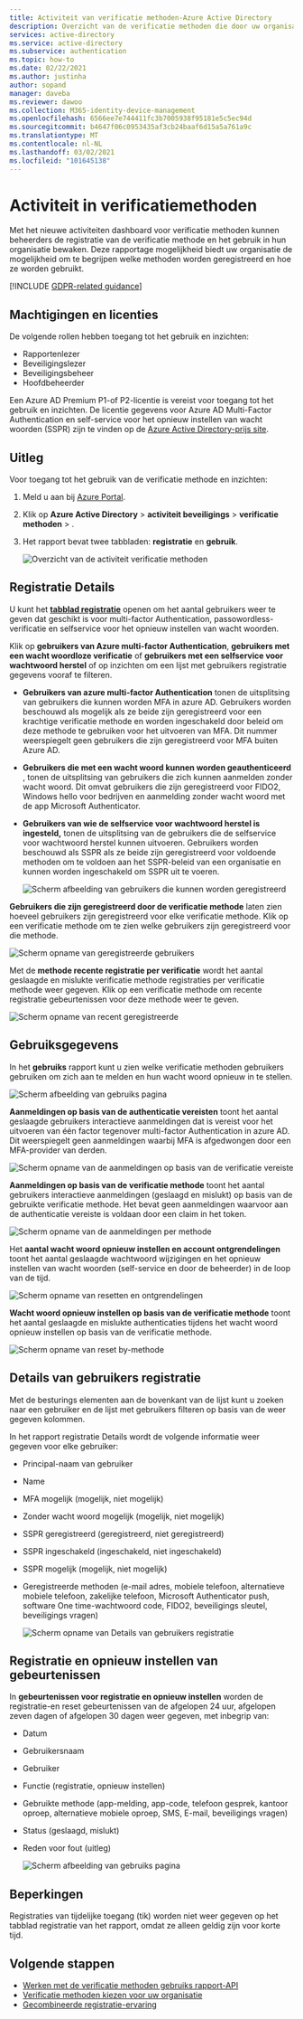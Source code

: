 ```yaml
---
title: Activiteit van verificatie methoden-Azure Active Directory
description: Overzicht van de verificatie methoden die door uw organisatie zijn geregistreerd en gebruikt om u aan te melden en wacht woord opnieuw in te stellen.
services: active-directory
ms.service: active-directory
ms.subservice: authentication
ms.topic: how-to
ms.date: 02/22/2021
ms.author: justinha
author: sopand
manager: daveba
ms.reviewer: dawoo
ms.collection: M365-identity-device-management
ms.openlocfilehash: 6566ee7e744411fc3b7005938f95181e5c5ec94d
ms.sourcegitcommit: b4647f06c0953435af3cb24baaf6d15a5a761a9c
ms.translationtype: MT
ms.contentlocale: nl-NL
ms.lasthandoff: 03/02/2021
ms.locfileid: "101645138"
---
```

# <a name="authentication-methods-activity"></a>Activiteit in verificatiemethoden 

Met het nieuwe activiteiten dashboard voor verificatie methoden kunnen beheerders de registratie van de verificatie methode en het gebruik in hun organisatie bewaken. Deze rapportage mogelijkheid biedt uw organisatie de mogelijkheid om te begrijpen welke methoden worden geregistreerd en hoe ze worden gebruikt.

[!INCLUDE [GDPR-related guidance](../../../includes/gdpr-dsr-and-stp-note.md)]

## <a name="permissions-and-licenses"></a>Machtigingen en licenties

De volgende rollen hebben toegang tot het gebruik en inzichten:

- Rapportenlezer
- Beveiligingslezer
- Beveiligingsbeheer
- Hoofdbeheerder

 Een Azure AD Premium P1-of P2-licentie is vereist voor toegang tot het gebruik en inzichten. De licentie gegevens voor Azure AD Multi-Factor Authentication en self-service voor het opnieuw instellen van wacht woorden (SSPR) zijn te vinden op de [Azure Active Directory-prijs site](https://azure.microsoft.com/pricing/details/active-directory/).

## <a name="how-it-works"></a>Uitleg

Voor toegang tot het gebruik van de verificatie methode en inzichten:

1. Meld u aan bij [Azure Portal](https://portal.azure.com).
1. Klik op **Azure Active Directory**  >  **activiteit beveiligings**  >  **verificatie methoden**  >  .
1. Het rapport bevat twee tabbladen: **registratie** en **gebruik**.

   ![Overzicht van de activiteit verificatie methoden](media/how-to-authentication-methods-usage-insights/registration-usage-tabs.png)

## <a name="registration-details"></a>Registratie Details

U kunt het [**tabblad registratie**](https://portal.azure.com/#blade/Microsoft_AAD_IAM/AuthMethodsOverviewBlade) openen om het aantal gebruikers weer te geven dat geschikt is voor multi-factor Authentication, passowordless-verificatie en selfservice voor het opnieuw instellen van wacht woorden. 

Klik op **gebruikers van Azure multi-factor Authentication**, **gebruikers met een wacht woordloze verificatie** of **gebruikers met een selfservice voor wachtwoord herstel** of op inzichten om een lijst met gebruikers registratie gegevens vooraf te filteren.

- **Gebruikers van azure multi-factor Authentication** tonen de uitsplitsing van gebruikers die kunnen worden MFA in azure AD. Gebruikers worden beschouwd als mogelijk als ze beide zijn geregistreerd voor een krachtige verificatie methode en worden ingeschakeld door beleid om deze methode te gebruiken voor het uitvoeren van MFA. Dit nummer weerspiegelt geen gebruikers die zijn geregistreerd voor MFA buiten Azure AD. 
- **Gebruikers die met een wacht woord kunnen worden geauthenticeerd** , tonen de uitsplitsing van gebruikers die zich kunnen aanmelden zonder wacht woord. Dit omvat gebruikers die zijn geregistreerd voor FIDO2, Windows hello voor bedrijven en aanmelding zonder wacht woord met de app Microsoft Authenticator. 
- **Gebruikers van wie de selfservice voor wachtwoord herstel is ingesteld,** tonen de uitsplitsing van de gebruikers die de selfservice voor wachtwoord herstel kunnen uitvoeren. Gebruikers worden beschouwd als SSPR als ze beide zijn geregistreerd voor voldoende methoden om te voldoen aan het SSPR-beleid van een organisatie en kunnen worden ingeschakeld om SSPR uit te voeren. 

  ![Scherm afbeelding van gebruikers die kunnen worden geregistreerd](media/how-to-authentication-methods-usage-insights/users-capable.png)

**Gebruikers die zijn geregistreerd door de verificatie methode** laten zien hoeveel gebruikers zijn geregistreerd voor elke verificatie methode. Klik op een verificatie methode om te zien welke gebruikers zijn geregistreerd voor die methode. 

![Scherm opname van geregistreerde gebruikers](media/how-to-authentication-methods-usage-insights/users-registered.png)

Met de **methode recente registratie per verificatie** wordt het aantal geslaagde en mislukte verificatie methode registraties per verificatie methode weer gegeven. Klik op een verificatie methode om recente registratie gebeurtenissen voor deze methode weer te geven.

![Scherm opname van recent geregistreerde](media/how-to-authentication-methods-usage-insights/recently-registered.png)

## <a name="usage-details"></a>Gebruiksgegevens

In het **gebruiks** rapport kunt u zien welke verificatie methoden gebruikers gebruiken om zich aan te melden en hun wacht woord opnieuw in te stellen.

![Scherm afbeelding van gebruiks pagina](media/how-to-authentication-methods-usage-insights/usage-page.png)

**Aanmeldingen op basis van de authenticatie vereisten** toont het aantal geslaagde gebruikers interactieve aanmeldingen dat is vereist voor het uitvoeren van één factor tegenover multi-factor Authentication in azure AD. Dit weerspiegelt geen aanmeldingen waarbij MFA is afgedwongen door een MFA-provider van derden.

![Scherm opname van de aanmeldingen op basis van de verificatie vereiste](media/how-to-authentication-methods-usage-insights/sign-ins-protected.png)

**Aanmeldingen op basis van de verificatie methode** toont het aantal gebruikers interactieve aanmeldingen (geslaagd en mislukt) op basis van de gebruikte verificatie methode. Het bevat geen aanmeldingen waarvoor aan de authenticatie vereiste is voldaan door een claim in het token.

![Scherm opname van de aanmeldingen per methode](media/how-to-authentication-methods-usage-insights/sign-ins-by-method.png)

Het **aantal wacht woord opnieuw instellen en account ontgrendelingen** toont het aantal geslaagde wachtwoord wijzigingen en het opnieuw instellen van wacht woorden (self-service en door de beheerder) in de loop van de tijd.

![Scherm opname van resetten en ontgrendelingen](media/how-to-authentication-methods-usage-insights/password-changes.png)

**Wacht woord opnieuw instellen op basis van de verificatie methode** toont het aantal geslaagde en mislukte authenticaties tijdens het wacht woord opnieuw instellen op basis van de verificatie methode.

![Scherm opname van reset by-methode](media/how-to-authentication-methods-usage-insights/resets-by-method.png)

## <a name="user-registration-details"></a>Details van gebruikers registratie 

Met de besturings elementen aan de bovenkant van de lijst kunt u zoeken naar een gebruiker en de lijst met gebruikers filteren op basis van de weer gegeven kolommen.

In het rapport registratie Details wordt de volgende informatie weer gegeven voor elke gebruiker:

- Principal-naam van gebruiker
- Name
- MFA mogelijk (mogelijk, niet mogelijk)
- Zonder wacht woord mogelijk (mogelijk, niet mogelijk)
- SSPR geregistreerd (geregistreerd, niet geregistreerd)
- SSPR ingeschakeld (ingeschakeld, niet ingeschakeld)
- SSPR mogelijk (mogelijk, niet mogelijk) 
- Geregistreerde methoden (e-mail adres, mobiele telefoon, alternatieve mobiele telefoon, zakelijke telefoon, Microsoft Authenticator push, software One time-wachtwoord code, FIDO2, beveiligings sleutel, beveiligings vragen)

  ![Scherm opname van Details van gebruikers registratie](media/how-to-authentication-methods-usage-insights/registration-details.png)

## <a name="registration-and-reset-events"></a>Registratie en opnieuw instellen van gebeurtenissen 

In **gebeurtenissen voor registratie en opnieuw instellen** worden de registratie-en reset gebeurtenissen van de afgelopen 24 uur, afgelopen zeven dagen of afgelopen 30 dagen weer gegeven, met inbegrip van:

- Datum
- Gebruikersnaam
- Gebruiker 
- Functie (registratie, opnieuw instellen)
- Gebruikte methode (app-melding, app-code, telefoon gesprek, kantoor oproep, alternatieve mobiele oproep, SMS, E-mail, beveiligings vragen)
- Status (geslaagd, mislukt)
- Reden voor fout (uitleg)

  ![Scherm afbeelding van gebruiks pagina](media/how-to-authentication-methods-usage-insights/registration-and-reset-logs.png)

## <a name="limitations"></a>Beperkingen

Registraties van tijdelijke toegang (tik) worden niet weer gegeven op het tabblad registratie van het rapport, omdat ze alleen geldig zijn voor korte tijd.

## <a name="next-steps"></a>Volgende stappen

- [Werken met de verificatie methoden gebruiks rapport-API](/graph/api/resources/authenticationmethods-usage-insights-overview?view=graph-rest-beta)
- [Verificatie methoden kiezen voor uw organisatie](concept-authentication-methods.md)
- [Gecombineerde registratie-ervaring](concept-registration-mfa-sspr-combined.md)